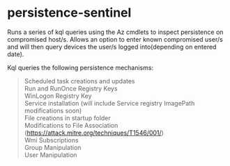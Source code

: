 # persistence-sentinel
Runs a series of kql queries using the Az cmdlets to inspect persistence on compromised host/s. Allows an option to enter known compromised user/s and will then query devices the user/s logged into(depending on entered date).


Kql queries the following persistence mechanisms:<br />
>Scheduled task creations and updates<br />
>Run and RunOnce Registry Keys<br />
>WinLogon Registry Key<br />
>Service installation (will include Service registry ImagePath modifications soon)<br />
>File creations in startup folder<br />
>Modifications to File Association (https://attack.mitre.org/techniques/T1546/001/)<br />
>Wmi Subscriptions<br />
>Group Manipulation<br />
>User Manipulation<br />
